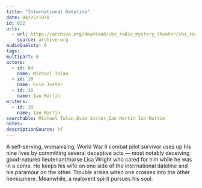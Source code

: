 ```yaml
---
title: "International Dateline"
date: 04/25/1978
id: 822
urls: 
  - url: https://archive.org/download/cbs_radio_mystery_theater/cbs_radio_mystery_theater-0801-0850.zip/cbs_radio_mystery_theater-0801-0850%2Fcbsrmt_0822_the_international_dateline.mp3
    source: archive-org
audioQuality: 0
tags: 
multipart: 0
actors:  
  - id: 84
    name: Michael Tolan  
  - id: 10
    name: Evie Juster  
  - id: 38
    name: Ian Martin
writers:  
  - id: 38
    name: Ian Martin
searchable: Michael Tolan,Evie Juster,Ian Martin Ian Martin
notes: 
descriptionSource: kf
---
```

A self-serving, womanizing, World War II combat pilot survivor uses up his nine lives by committing several deceptive acts — most notably deceiving good-natured lieutenant/nurse Lisa Wright who cared for him while he was in a coma. He keeps his wife on one side of the international dateline and his paramour on the other. Trouble arises when one crosses into the other hemisphere. Meanwhile, a malovent spirit pursues his soul.